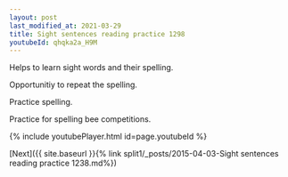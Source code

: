 ```yaml
---
layout: post
last_modified_at: 2021-03-29
title: Sight sentences reading practice 1298
youtubeId: qhqka2a_H9M
---
```

 
 
Helps to learn sight words and their spelling.

Opportunitiy to repeat the spelling. 

Practice spelling. 
 
Practice for spelling bee competitions. 
 
{% include youtubePlayer.html id=page.youtubeId %}
 
 

[Next]({{ site.baseurl }}{% link  split1/_posts/2015-04-03-Sight sentences reading practice 1238.md%})
 
